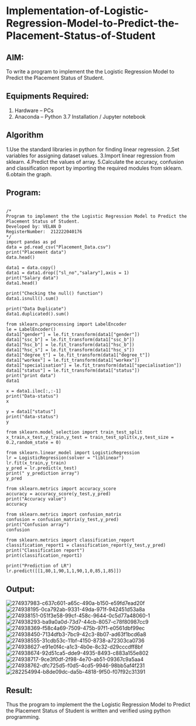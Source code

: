 # Implementation-of-Logistic-Regression-Model-to-Predict-the-Placement-Status-of-Student

## AIM:
To write a program to implement the the Logistic Regression Model to Predict the Placement Status of Student.

## Equipments Required:
1. Hardware – PCs
2. Anaconda – Python 3.7 Installation / Jupyter notebook

## Algorithm
1.Use the standard libraries in python for finding linear regression.
2.Set variables for assigning dataset values.
3.Import linear regression from sklearn.
4.Predict the values of array. 
5.Calculate the accuracy, confusion and classification report by importing the required modules from sklearn.
6.obtain the graph.


## Program:
```

/*
Program to implement the the Logistic Regression Model to Predict the Placement Status of Student.
Developed by: VELAN D
RegisterNumber:  212222040176
*/
import pandas as pd
data = pd.read_csv("Placement_Data.csv")
print("Placement data")
data.head()

data1 = data.copy()
data1 = data1.drop(["sl_no","salary"],axis = 1)
print("Salary data")
data1.head()

print("Checking the null() function")
data1.isnull().sum()

print("Data Duplicate")
data1.duplicated().sum()

from sklearn.preprocessing import LabelEncoder
le = LabelEncoder()
data1["gender"] = le.fit_transform(data1["gender"])
data1["ssc_b"] = le.fit_transform(data1["ssc_b"])
data1["hsc_b"] = le.fit_transform(data1["hsc_b"])
data1["hsc_s"] = le.fit_transform(data1["hsc_s"])
data1["degree_t"] = le.fit_transform(data1["degree_t"])
data1["workex"] = le.fit_transform(data1["workex"])
data1["specialisation"] = le.fit_transform(data1["specialisation"])
data1["status"] = le.fit_transform(data1["status"])
print("print data")
data1

x = data1.iloc[:,:-1]
print("Data-status")
x

y = data1["status"]
print("data-status")
y

from sklearn.model_selection import train_test_split
x_train,x_test,y_train,y_test = train_test_split(x,y,test_size = 0.2,random_state = 0)

from sklearn.linear_model import LogisticRegression
lr = LogisticRegression(solver = "liblinear")
lr.fit(x_train,y_train)
y_pred = lr.predict(x_test)
print(" y_prediction array")
y_pred

from sklearn.metrics import accuracy_score
accuracy = accuracy_score(y_test,y_pred)
print("Accuracy value")
accuracy

from sklearn.metrics import confusion_matrix
confusion = confusion_matrix(y_test,y_pred)
print("Confusion array")
confusion

from sklearn.metrics import classification_report
classification_report1 = classification_report(y_test,y_pred)
print("Classification report")
print(classification_report1)

print("Prediction of LR")
lr.predict([[1,80,1,90,1,1,90,1,0,85,1,85]])

```
## Output:
![274937983-c637c601-a65c-490a-b150-e59fd7ead20f](https://github.com/VELANDHANANJAYAN/Implementation-of-Logistic-Regression-Model-to-Predict-the-Placement-Status-of-Student/assets/119405038/0204e9ab-4016-4098-a095-faa49f93dfcb)
![274938195-0ca792ab-9331-49da-971f-942451d53a8a](https://github.com/VELANDHANANJAYAN/Implementation-of-Logistic-Regression-Model-to-Predict-the-Placement-Status-of-Student/assets/119405038/85b1879f-3c31-4a07-b824-ae889ca82f24)
![274938151-051f3e58-99cf-458c-9644-0c5d77a48060-1](https://github.com/VELANDHANANJAYAN/Implementation-of-Logistic-Regression-Model-to-Predict-the-Placement-Status-of-Student/assets/119405038/02795250-e1fe-43d1-824c-86ecea466674)
![274938293-ba9a0a0d-73d7-44cb-8057-c78f80987cc9](https://github.com/VELANDHANANJAYAN/Implementation-of-Logistic-Regression-Model-to-Predict-the-Placement-Status-of-Student/assets/119405038/143174fb-2379-4d2a-be8b-640033b7f867)
![274938369-f58c4a69-7509-475b-97f1-e0561dbf99ec](https://github.com/VELANDHANANJAYAN/Implementation-of-Logistic-Regression-Model-to-Predict-the-Placement-Status-of-Student/assets/119405038/4126366f-ab38-4ffe-a50c-1219fc4a654c)
![274938450-7134dfb3-7bc9-42c3-8b07-ad63f1bcd6a8](https://github.com/VELANDHANANJAYAN/Implementation-of-Logistic-Regression-Model-to-Predict-the-Placement-Status-of-Student/assets/119405038/56f3ef51-a7a5-41d9-a252-a19d9543d893)
![274938555-31cdb53c-11bf-4150-8738-a72303ca0736](https://github.com/VELANDHANANJAYAN/Implementation-of-Logistic-Regression-Model-to-Predict-the-Placement-Status-of-Student/assets/119405038/6ffc4f97-564d-4879-a5c5-bbd4cae8e20f)
![274938627-e91e0f4c-a1c3-4b0e-8c32-d29cccdff8bf](https://github.com/VELANDHANANJAYAN/Implementation-of-Logistic-Regression-Model-to-Predict-the-Placement-Status-of-Student/assets/119405038/468e5997-f814-4b72-9b7b-ae280c2bdfae)
![274938674-92d51ca5-dde9-4935-8493-c883a155e802](https://github.com/VELANDHANANJAYAN/Implementation-of-Logistic-Regression-Model-to-Predict-the-Placement-Status-of-Student/assets/119405038/882c2265-8eee-4c2e-a5b1-13a6868b0c45)
![274938717-9ce3f0df-2f98-4e70-ab51-09367c9a5aa4](https://github.com/VELANDHANANJAYAN/Implementation-of-Logistic-Regression-Model-to-Predict-the-Placement-Status-of-Student/assets/119405038/8d7a1e4e-a575-4f6e-9651-22b64818ce51)
![274938762-dfc725d5-f0d5-4cd5-9946-98bb5af4f231](https://github.com/VELANDHANANJAYAN/Implementation-of-Logistic-Regression-Model-to-Predict-the-Placement-Status-of-Student/assets/119405038/10f973b0-fdde-4f34-859c-8ba13e71efb5)
![282254994-b8de09dc-da5b-4818-9f50-f07f92c31391](https://github.com/VELANDHANANJAYAN/Implementation-of-Logistic-Regression-Model-to-Predict-the-Placement-Status-of-Student/assets/119405038/90588153-f436-4027-b04b-980fbf9b1c67)

## Result:
Thus the program to implement the the Logistic Regression Model to Predict the Placement Status of Student is written and verified using python programming.
